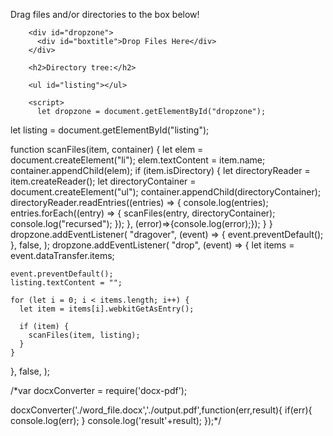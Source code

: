 
<html>
    <head>
        <title>Word to Pdf</title>
        <style>
#dropzone {
  text-align: center;
  width: 300px;
  height: 100px;
  margin: 10px;
  padding: 10px;
  border: 4px dashed red;
  border-radius: 10px;
}

#boxtitle {
  display: table-cell;
  vertical-align: middle;
  text-align: center;
  color: black;
  font:
    bold 2em "Arial",
    sans-serif;
  width: 300px;
  height: 100px;
}

body {
  font:
    14px "Arial",
    sans-serif;
}
        </style>
    </head>
    <body>
        <p>Drag files and/or directories to the box below!</p>

        <div id="dropzone">
          <div id="boxtitle">Drop Files Here</div>
        </div>
        
        <h2>Directory tree:</h2>
        
        <ul id="listing"></ul>
        
        <script>
          let dropzone = document.getElementById("dropzone");
let listing = document.getElementById("listing");

function scanFiles(item, container) {
  let elem = document.createElement("li");
  elem.textContent = item.name;
  container.appendChild(elem);
  if (item.isDirectory) {
    let directoryReader = item.createReader();
    let directoryContainer = document.createElement("ul");
    container.appendChild(directoryContainer);
    directoryReader.readEntries((entries) => {
    console.log(entries);
      entries.forEach((entry) => {
        scanFiles(entry, directoryContainer);
        console.log("recursed");
      });
    }, (error)=>{console.log(error);});
  }
}
dropzone.addEventListener(
  "dragover",
  (event) => {
    event.preventDefault();
  },
  false,
);
dropzone.addEventListener(
  "drop",
  (event) => {
    let items = event.dataTransfer.items;

    event.preventDefault();
    listing.textContent = "";

    for (let i = 0; i < items.length; i++) {
      let item = items[i].webkitGetAsEntry();

      if (item) {
        scanFiles(item, listing);
      }
    }
  },
  false,
);

/*var docxConverter = require('docx-pdf');

docxConverter('./word_file.docx','./output.pdf',function(err,result){
  if(err){
    console.log(err);
  }
  console.log('result'+result);
});*/
        </script>
    </body>
</html>
